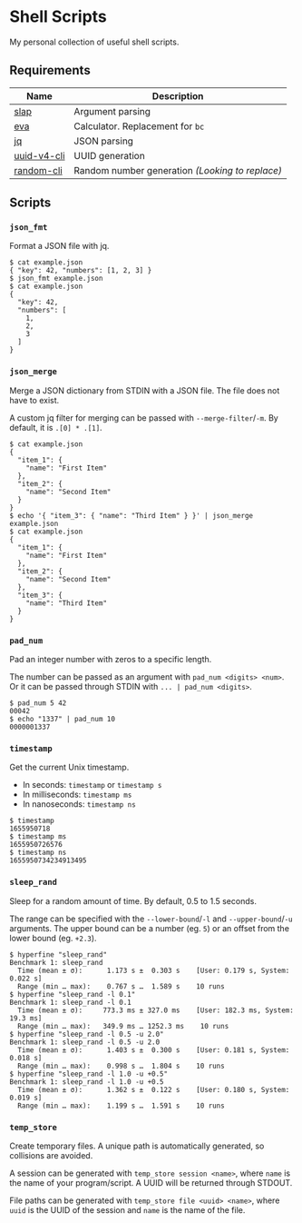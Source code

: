 # Shell Scripts
My personal collection of useful shell scripts.

## Requirements
| Name                                                     | Description                                     |
| ---                                                      | ---                                             |
| [slap](https://github.com/agnipau/slap)                  | Argument parsing                                |
| [eva](https://github.com/NerdyPepper/eva)                | Calculator. Replacement for `bc`                |
| [jq](https://github.com/stedolan/jq)                     | JSON parsing                                    |
| [uuid-v4-cli](https://github.com/ken-matsui/uuid-v4-cli) | UUID generation                                 |
| [random-cli](https://github.com/AmrSaber/random-cli)     | Random number generation _(Looking to replace)_ |

## Scripts
### `json_fmt`
Format a JSON file with jq.

```console
$ cat example.json
{ "key": 42, "numbers": [1, 2, 3] }
$ json_fmt example.json
$ cat example.json
{
  "key": 42,
  "numbers": [
    1,
    2,
    3
  ]
}
```

### `json_merge`
Merge a JSON dictionary from STDIN with a JSON file.
The file does not have to exist.

A custom jq filter for merging can be passed with `--merge-filter`/`-m`.
By default, it is `.[0] * .[1]`.

```console
$ cat example.json
{
  "item_1": {
    "name": "First Item"
  },
  "item_2": {
    "name": "Second Item"
  }
}
$ echo '{ "item_3": { "name": "Third Item" } }' | json_merge example.json
$ cat example.json
{
  "item_1": {
    "name": "First Item"
  },
  "item_2": {
    "name": "Second Item"
  },
  "item_3": {
    "name": "Third Item"
  }
}
```

### `pad_num`
Pad an integer number with zeros to a specific length.

The number can be passed as an argument with `pad_num <digits> <num>`.
Or it can be passed through STDIN with `... | pad_num <digits>`.

```console
$ pad_num 5 42
00042
$ echo "1337" | pad_num 10
0000001337
```

### `timestamp`
Get the current Unix timestamp.

- In seconds: `timestamp` or `timestamp s`
- In milliseconds: `timestamp ms`
- In nanoseconds: `timestamp ns`

```console
$ timestamp
1655950718
$ timestamp ms
1655950726576
$ timestamp ns
1655950734234913495
```

### `sleep_rand`
Sleep for a random amount of time.
By default, 0.5 to 1.5 seconds.

The range can be specified with the `--lower-bound`/`-l` and `--upper-bound`/`-u` arguments.
The upper bound can be a number (eg. `5`) or an offset from the lower bound (eg. `+2.3`).

```console
$ hyperfine "sleep_rand"
Benchmark 1: sleep_rand
  Time (mean ± σ):      1.173 s ±  0.303 s    [User: 0.179 s, System: 0.022 s]
  Range (min … max):    0.767 s …  1.589 s    10 runs
$ hyperfine "sleep_rand -l 0.1"
Benchmark 1: sleep_rand -l 0.1
  Time (mean ± σ):     773.3 ms ± 327.0 ms    [User: 182.3 ms, System: 19.3 ms]
  Range (min … max):   349.9 ms … 1252.3 ms    10 runs
$ hyperfine "sleep_rand -l 0.5 -u 2.0"
Benchmark 1: sleep_rand -l 0.5 -u 2.0
  Time (mean ± σ):      1.403 s ±  0.300 s    [User: 0.181 s, System: 0.018 s]
  Range (min … max):    0.998 s …  1.804 s    10 runs
$ hyperfine "sleep_rand -l 1.0 -u +0.5"
Benchmark 1: sleep_rand -l 1.0 -u +0.5
  Time (mean ± σ):      1.362 s ±  0.122 s    [User: 0.180 s, System: 0.019 s]
  Range (min … max):    1.199 s …  1.591 s    10 runs
```

### `temp_store`
Create temporary files.
A unique path is automatically generated, so collisions are avoided.

A session can be generated with `temp_store session <name>`, where `name` is the name of your program/script.
A UUID will be returned through STDOUT.

File paths can be generated with `temp_store file <uuid> <name>`, where `uuid` is the UUID of the session and `name` is the name of the file.

